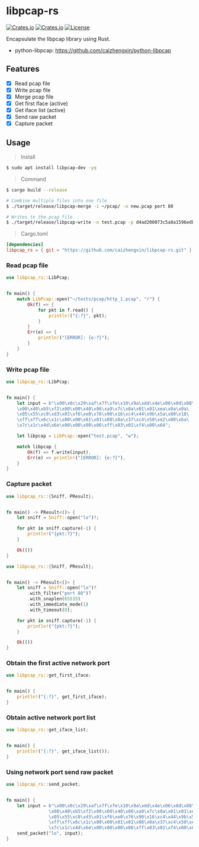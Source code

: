 # libpcap-rs

[![Crates.io](https://img.shields.io/crates/v/libpcap-rs)](https://crates.io/crates/libpcap-rs)
[![Crates.io](https://img.shields.io/crates/d/libpcap-rs)](https://crates.io/crates/libpcap-rs)
[![License](https://img.shields.io/crates/l/libpcap-rs)](LICENSE)

Encapsulate the libpcap library using Rust.

- python-libpcap: https://github.com/caizhengxin/python-libpcap

## Features

- [x] Read pcap file
- [x] Write pcap file
- [x] Merge pcap file
- [x] Get first iface (active)
- [x] Get iface list (active)
- [x] Send raw packet
- [x] Capture packet

## Usage

> Install

```bash
$ sudo apt install libpcap-dev -yq
```

> Command

```bash
$ cargo build --release

# Combine multiple files into one file
$ ./target/release/libpcap-merge -i ~/pcap/ -o new.pcap port 80

# Writes to the pcap file
$ ./target/release/libpcap-write -o test.pcap -p d4ad200073c5a8a1596edbd10800450000341b01400080065e5fc0a8000cc0a80007c4aa001a5c5c8864000000008002faf049360000020405b40103030801010402
```

> Cargo.toml

```toml
[dependencies]
libpcap_rs = { git = "https://github.com/caizhengxin/libpcap-rs.git" }
```

### Read pcap file

```rust
use libpcap_rs::LibPcap;


fn main() {
    match LibPcap::open("~/tests/pcap/http_1.pcap", "r") {
        Ok(f) => {
            for pkt in f.read() {
                println!("{:?}", pkt);
            }        
        }
        Err(e) => {
            println!("[ERROR]: {e:?}");
        }
    }
}
```

### Write pcap file

```rust
use libpcap_rs::LibPcap;


fn main() {
    let input = b"\x00\x0c\x29\xaf\x7f\xfe\x10\x9a\xdd\x4e\x06\x0d\x08\x00\x45\x00\
    \x00\x40\xb5\xf2\x00\x00\x40\x06\xa9\x7c\x0a\x01\x01\xea\x0a\x0a\
    \x05\x55\xc8\xd3\x01\xf6\xe0\x76\x90\x16\xc4\x44\x9b\x5a\x80\x18\
    \xff\xff\x6c\x1c\x00\x00\x01\x01\x08\x0a\x37\xc4\x50\xe2\x00\xba\
    \x7c\x1c\x4d\x6e\x00\x00\x00\x06\xff\x03\x01\xf4\x00\x64";

    let libpcap = LibPcap::open("test.pcap", "w");

    match libpcap {
        Ok(f) => f.write(input),
        Err(e) => println!("[ERROR]: {e:?}"),
    }
}
```

### Capture packet

```rust
use libpcap_rs::{Sniff, PResult};


fn main() -> PResult<()> {
    let sniff = Sniff::open("lo")?;

    for pkt in sniff.capture(-1) {
        println!("{pkt:?}");
    }

    Ok(())
}
```

```rust
use libpcap_rs::{Sniff, PResult};


fn main() -> PResult<()> {
    let sniff = Sniff::open("lo")?
        .with_filter("port 80")?
        .with_snaplen(65535)
        .with_immediate_mode(1)
        .with_timeout(0);

    for pkt in sniff.capture(-1) {
        println!("{pkt:?}");
    }

    Ok(())
}
```

### Obtain the first active network port

```rust
use libpcap_rs::get_first_iface;


fn main() {
    println!("{:?}", get_first_iface);
}
```

### Obtain active network port list

```rust
use libpcap_rs::get_iface_list;


fn main() {
    println!("{:?}", get_iface_list());
}
```

### Using network port send raw packet

```rust
use libpcap_rs::send_packet;


fn main() {
    let input = b"\x00\x0c\x29\xaf\x7f\xfe\x10\x9a\xdd\x4e\x06\x0d\x08\x00\x45\x00\
                \x00\x40\xb5\xf2\x00\x00\x40\x06\xa9\x7c\x0a\x01\x01\xea\x0a\x0a\
                \x05\x55\xc8\xd3\x01\xf6\xe0\x76\x90\x16\xc4\x44\x9b\x5a\x80\x18\
                \xff\xff\x6c\x1c\x00\x00\x01\x01\x08\x0a\x37\xc4\x50\xe2\x00\xba\
                \x7c\x1c\x4d\x6e\x00\x00\x00\x06\xff\x03\x01\xf4\x00\x64";
    send_packet("lo", input);
}
```
